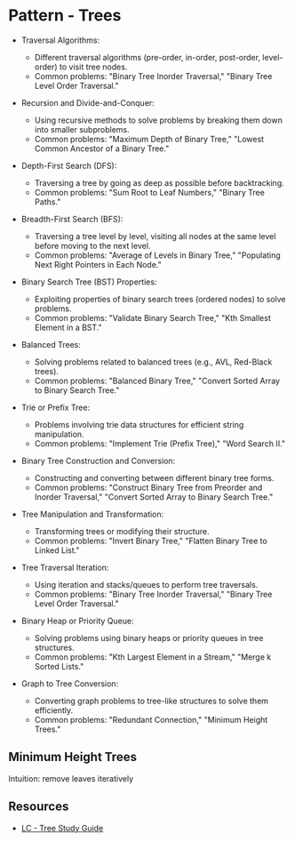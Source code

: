 # Pattern - Trees

- Traversal Algorithms:
    * Different traversal algorithms (pre-order, in-order, post-order, level-order) to visit tree nodes.
    * Common problems: "Binary Tree Inorder Traversal," "Binary Tree Level Order Traversal."

- Recursion and Divide-and-Conquer:
    * Using recursive methods to solve problems by breaking them down into smaller subproblems.
    * Common problems: "Maximum Depth of Binary Tree," "Lowest Common Ancestor of a Binary Tree."

- Depth-First Search (DFS):
    * Traversing a tree by going as deep as possible before backtracking.
    * Common problems: "Sum Root to Leaf Numbers," "Binary Tree Paths."

- Breadth-First Search (BFS):
    * Traversing a tree level by level, visiting all nodes at the same level before moving to the next level.
    * Common problems: "Average of Levels in Binary Tree," "Populating Next Right Pointers in Each Node."

- Binary Search Tree (BST) Properties:
    * Exploiting properties of binary search trees (ordered nodes) to solve problems.
    * Common problems: "Validate Binary Search Tree," "Kth Smallest Element in a BST."

- Balanced Trees:
    * Solving problems related to balanced trees (e.g., AVL, Red-Black trees).
    * Common problems: "Balanced Binary Tree," "Convert Sorted Array to Binary Search Tree."

- Trie or Prefix Tree:
    * Problems involving trie data structures for efficient string manipulation.
    * Common problems: "Implement Trie (Prefix Tree)," "Word Search II."

- Binary Tree Construction and Conversion:
    * Constructing and converting between different binary tree forms.
    * Common problems: "Construct Binary Tree from Preorder and Inorder Traversal," "Convert Sorted Array to Binary Search Tree."

- Tree Manipulation and Transformation:
    * Transforming trees or modifying their structure.
    * Common problems: "Invert Binary Tree," "Flatten Binary Tree to Linked List."

- Tree Traversal Iteration:
    * Using iteration and stacks/queues to perform tree traversals.
    * Common problems: "Binary Tree Inorder Traversal," "Binary Tree Level Order Traversal."

- Binary Heap or Priority Queue:
    * Solving problems using binary heaps or priority queues in tree structures.
    * Common problems: "Kth Largest Element in a Stream," "Merge k Sorted Lists."

- Graph to Tree Conversion:
    * Converting graph problems to tree-like structures to solve them efficiently.
    * Common problems: "Redundant Connection," "Minimum Height Trees."

## Minimum Height Trees

Intuition: remove leaves iteratively

## Resources

- [LC - Tree Study Guide](https://leetcode.com/discuss/study-guide/5020529/master-tree-patterns)

